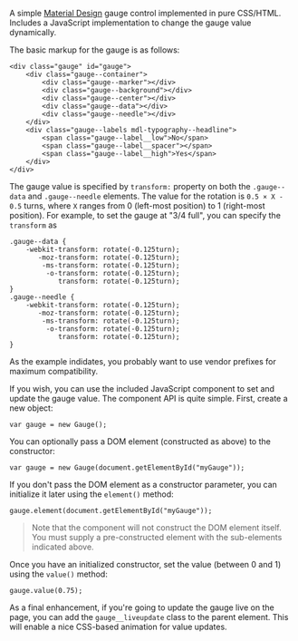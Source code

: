 A simple [Material Design](https://www.google.com/design/spec/material-design/introduction.html) gauge control implemented in pure CSS/HTML. Includes a JavaScript implementation to change the gauge value dynamically.

The basic markup for the gauge is as follows:

```
<div class="gauge" id="gauge">
	<div class="gauge--container">
		<div class="gauge--marker"></div>
		<div class="gauge--background"></div>
		<div class="gauge--center"></div>
		<div class="gauge--data"></div>
		<div class="gauge--needle"></div>
	</div>
	<div class="gauge--labels mdl-typography--headline">
    	<span class="gauge--label__low">No</span>
    	<span class="gauge--label__spacer"></span>
    	<span class="gauge--label__high">Yes</span>
	</div>
</div>
```

The gauge value is specified by `transform:` property on both the `.gauge--data` and `.gauge--needle` elements. The value for the rotation is
`0.5 × X - 0.5` turns, where `X` ranges from 0 (left-most position) to 1 (right-most position). For example, to set the gauge at "3/4 full", you can specify the `transform` as

```
.gauge--data {
    -webkit-transform: rotate(-0.125turn);
       -moz-transform: rotate(-0.125turn);
        -ms-transform: rotate(-0.125turn);
         -o-transform: rotate(-0.125turn);
            transform: rotate(-0.125turn);
}
.gauge--needle {
    -webkit-transform: rotate(-0.125turn);
       -moz-transform: rotate(-0.125turn);
        -ms-transform: rotate(-0.125turn);
         -o-transform: rotate(-0.125turn);
            transform: rotate(-0.125turn);
}
```

As the example indidates, you probably want to use vendor prefixes for maximum compatibility.

If you wish, you can use the included JavaScript component to set and update the gauge value. The component API is quite simple. First, create a new object:

    var gauge = new Gauge();
	
You can optionally pass a DOM element (constructed as above) to the constructor:

	var gauge = new Gauge(document.getElementById("myGauge"));

If you don't pass the DOM element as a constructor parameter, you can initialize it later using the `element()` method:

	gauge.element(document.getElementById("myGauge"));

> Note that the component will not construct the DOM element itself. You must supply a pre-constructed element with the sub-elements indicated above.

Once you have an initialized constructor, set the value (between 0 and 1) using the `value()` method:

    gauge.value(0.75);

As a final enhancement, if you're going to update the gauge live on the page, you can add the `gauge__liveupdate` class to the parent element. This will enable a nice CSS-based animation for value updates.

